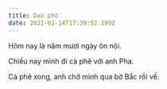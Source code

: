 ```yaml
---
title: Dạo phố
date: 2021-01-14T17:39:52.199Z
---
```


Hôm nay là năm mươi ngày ôn nội.

Chiều nay mình đi cà phê với anh Pha.

Cà phê xong, anh chở mình qua bờ Bắc rồi về.
